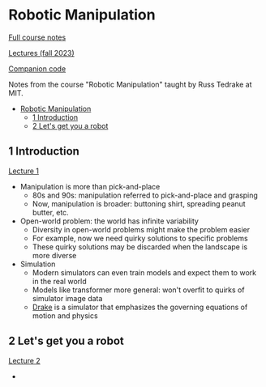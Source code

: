 # Robotic Manipulation

[Full course notes](https://manipulation.csail.mit.edu/)

[Lectures (fall 2023)](https://youtube.com/playlist?list=PLkx8KyIQkMfWr191lqbN8WfV08j-ui8WX&feature=shared)

[Companion code](https://github.com/RussTedrake/manipulation)

Notes from the course "Robotic Manipulation" taught by Russ Tedrake at MIT.

- [Robotic Manipulation](#robotic-manipulation)
  - [1 Introduction](#1-introduction)
  - [2 Let's get you a robot](#2-lets-get-you-a-robot)

## 1 Introduction

[Lecture 1](https://youtu.be/v04rn86Dehg?feature=shared)

- Manipulation is more than pick-and-place
  - 80s and 90s: manipulation referred to pick-and-place and grasping
  - Now, manipulation is broader: buttoning shirt, spreading peanut butter, etc.
- Open-world problem: the world has infinite variability
  - Diversity in open-world problems might make the problem easier
  - For example, now we need quirky solutions to specific problems
  - These quirky solutions may be discarded when the landscape is more diverse
- Simulation
  - Modern simulators can even train models and expect them to work in the real world
  - Models like transformer more general: won't overfit to quirks of simulator image data
  - [Drake](http://drake.mit.edu/) is a simulator that emphasizes the governing equations of motion and physics

## 2 Let's get you a robot

[Lecture 2](https://youtu.be/q896_lTh8eA?feature=shared)

- 

